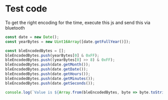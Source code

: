 # Test code

To get the right encoding for the time, execute this js and send this via bluetooth

```js
const date = new Date();
const yearBytes = new Uint16Array([date.getFullYear()]);

const bleEncodedBytes = [];
bleEncodedBytes.push(yearBytes[0] & 0xFF);
bleEncodedBytes.push((yearBytes[0] >> 8) & 0xFF);
bleEncodedBytes.push(date.getMonth());
bleEncodedBytes.push(date.getDate());
bleEncodedBytes.push(date.getHours());
bleEncodedBytes.push(date.getMinutes());
bleEncodedBytes.push(date.getSeconds());

console.log(`Value is ${Array.from(bleEncodedBytes, byte => byte.toString(16).padStart(2, '0')).join('')}`);
```
